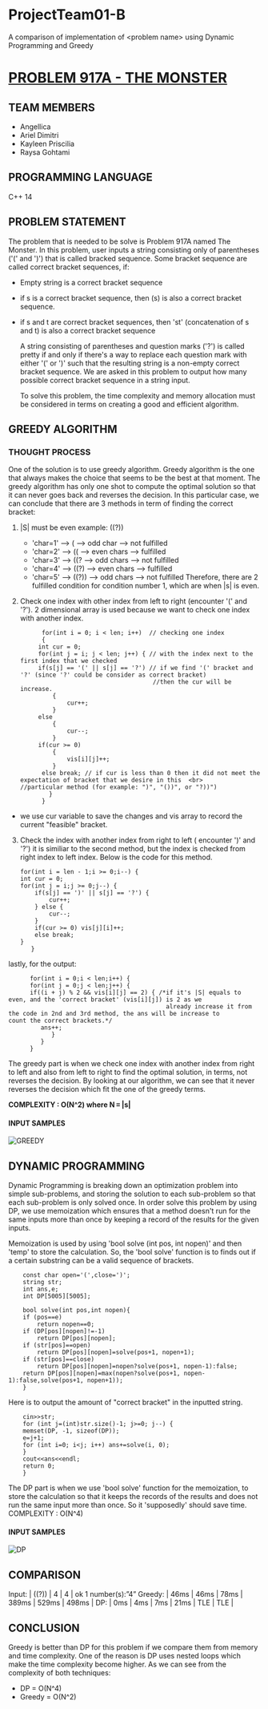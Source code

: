# ProjectTeam01-B
A comparison of implementation of &lt;problem name> using Dynamic Programming and Greedy

# [PROBLEM 917A - THE MONSTER](https://codeforces.com/problemset/problem/917/A)

## TEAM MEMBERS
* Angellica 
* Ariel Dimitri 
* Kayleen Priscilia 
* Raysa Gohtami 

## PROGRAMMING LANGUAGE
C++ 14

## PROBLEM STATEMENT
   The problem that is needed to be solve is Problem 917A named The Monster. In this problem, user inputs a string consisting only of parentheses ('(' and ')') that is called bracked sequence. Some bracket sequence are called correct bracket sequences, if:
- Empty string is a correct bracket sequence
- if s is a correct bracket sequence, then (s) is also a correct bracket sequence.
- if s and t are correct bracket sequences, then 'st' (concatenation of s and t) is also a correct bracket sequence
   
   A string consisting of parentheses and question marks ('?') is called pretty if and only if there's a way to replace each question mark with either '(' or ')' such that the resulting string is a non-empty correct bracket sequence. We are asked in this problem to output how many possible correct bracket sequence in a string input. 
   
    To solve this problem, the time complexity and memory allocation must be considered in terms on creating a good and efficient algorithm.

## GREEDY ALGORITHM
### THOUGHT PROCESS
One of the solution is to use greedy algorithm. Greedy algorithm is the one that always makes the choice that seems to be the best at that moment. The greedy algorithm has only one shot to compute the optimal solution so that it can never goes back and reverses the decision.
In this particular case, we can conclude that there are 3 methods in term of finding the correct bracket: 
1. |S| must be even 
    example: ((?))
    - 'char=1' --> (   --> odd char --> not fulfilled
    - 'char=2' --> ((  --> even chars --> fulfilled
    - 'char=3' --> ((? --> odd chars --> not fulfilled
    - 'char=4' --> ((?) --> even chars --> fulfilled
    - 'char=5' --> ((?)) --> odd chars --> not fulfilled
    Therefore, there are 2 fulfilled condition for condition number 1, which are when |s| is even. 
2. Check one index with other index from left to right (encounter '(' and '?'). 2 dimensional array is used because we want to check one index with another index. 
    
             for(int i = 0; i < len; i++)  // checking one index
             {
            int cur = 0;
            for(int j = i; j < len; j++) { // with the index next to the first index that we checked
            if(s[j] == '(' || s[j] == '?') // if we find '(' bracket and '?' (since '?' could be consider as correct bracket)
                                            //then the cur will be increase.
                {
                    cur++;
                }
            else 
                {
                    cur--;  
                }
            if(cur >= 0) 
                {
                    vis[i][j]++;
                }
             else break; // if cur is less than 0 then it did not meet the expectation of bracket that we desire in this  <br>                                    //particular method (for example: ")", "())", or "?))")
               }
             }
         
 * we use cur variable to save the changes and vis array to record the current "feasible" bracket. 
 
 3. Check the index with another index from right to left ( encounter ')' and '?') 
    it is similiar to the second method, but the index is checked from right index to left index. 
    Below is the code for this method.
    
        for(int i = len - 1;i >= 0;i--) {
        int cur = 0;
        for(int j = i;j >= 0;j--) {
            if(s[j] == ')' || s[j] == '?') {
                cur++;
            } else {
                cur--;
            }
            if(cur >= 0) vis[j][i]++;
            else break;
        }
           }
 
 lastly, for the output: 
 
          for(int i = 0;i < len;i++) {
          for(int j = 0;j < len;j++) {
          if((i + j) % 2 && vis[i][j] == 2) { /*if it's |S| equals to even, and the 'correct bracket' (vis[i][j]) is 2 as we
                                                already increase it from the code in 2nd and 3rd method, the ans will be increase to                                                     count the correct brackets.*/
             ans++;
                }
             }
          }
 
The greedy part is when we check one index with another index from right to left and also from left to right to find the optimal solution, in terms, not reverses the decision. By looking at our algorithm, we can see that it never reverses the decision which fit the one of the greedy terms.
 
**COMPLEXITY : O(N^2) where N = |s|**
 
#### INPUT SAMPLES

![GREEDY](https://github.com/AAlab1819/ProjectTeam01-B/blob/master/greedy%20monster.PNG)

## DYNAMIC PROGRAMMING
Dynamic Programming is breaking down an optimization problem into simple sub-problems, and storing the solution to each sub-problem so that each sub-problem is only solved once. In order solve this problem by using DP, we use memoization which ensures that a method doesn't run for the same inputs more than once by keeping a record of the results for the given inputs. 

Memoization is used by using 'bool solve (int pos, int nopen)' and then 'temp' to store the calculation.
So, the 'bool solve' function is to finds out if a certain substring can be a valid sequence of brackets. 

        const char open='(',close=')';
        string str;
        int ans,e;
        int DP[5005][5005];

        bool solve(int pos,int nopen){
        if (pos==e)
            return nopen==0;
        if (DP[pos][nopen]!=-1)
            return DP[pos][nopen];
        if (str[pos]==open)
            return DP[pos][nopen]=solve(pos+1, nopen+1);
        if (str[pos]==close)
            return DP[pos][nopen]=nopen?solve(pos+1, nopen-1):false;
        return DP[pos][nopen]=max(nopen?solve(pos+1, nopen-1):false,solve(pos+1, nopen+1));
        }
        
Here is to output the amount of "correct bracket" in the inputted string. 

        cin>>str;
        for (int j=(int)str.size()-1; j>=0; j--) {
        memset(DP, -1, sizeof(DP));
        e=j+1;
        for (int i=0; i<j; i++) ans+=solve(i, 0);
        }
        cout<<ans<<endl;
        return 0;
        }

The DP part is when we use 'bool solve' function for the memoization, to store the calculation so that it keeps the records of the results and does not run the same input more than once. So it 'supposedly' should save time. 
COMPLEXITY : O(N^4)

#### INPUT SAMPLES
![DP](https://github.com/AAlab1819/ProjectTeam01-B/blob/master/monster%20dp.PNG)

## COMPARISON 
Input:  |   ((?))  |  4  |  4  | ok 1 number(s):”4” 
Greedy: |   46ms   |   46ms   |   78ms   |  389ms  |  529ms   |    498ms   |
DP:     |   0ms   |   4ms   |   7ms   |  21ms  |  TLE   |    TLE   |

## CONCLUSION 

Greedy is better than DP for this problem if we compare them from memory and time complexity. One of the reason is DP uses nested loops which make the time complexity become higher. As we can see from the complexity of both techniques: 
- DP = O(N^4) 
- Greedy = O(N^2)
